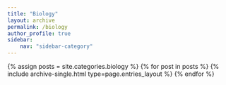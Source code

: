 ```yaml
---
title: "Biology"
layout: archive
permalink: /biology
author_profile: true
sidebar:
    nav: "sidebar-category"
---
```



{% assign posts = site.categories.biology %}
{% for post in posts %} {% include archive-single.html type=page.entries_layout %} {% endfor %}